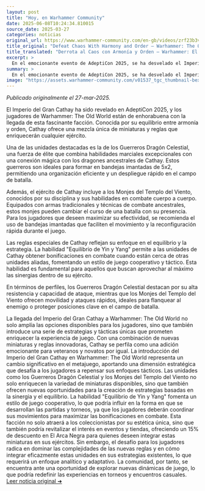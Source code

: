 ```yaml
---
layout: post
title: "Hoy, en Warhammer Community"
date: 2025-06-08T10:24:34.810015
source_date: 2025-03-27
categories: noticias
original_url: https://www.warhammer-community.com/en-gb/videos/zrf23b3v/defeat-chaos-with-harmony-and-order-warhammer-the-old-world-empire-of-grand-cathay-revealed/
title_original: "Defeat Chaos With Harmony and Order – Warhammer: The Old World – Empire of Grand Cathay Revealed - Warhammer Community"
title_translated: "Derrota al Caos con Armonía y Orden – Warhammer: El Viejo Mundo – Imperio del Gran Cathay Revelado"
excerpt: >
  En el emocionante evento de AdeptiCon 2025, se ha desvelado el Imperio del Gran Cathay, una nueva y fascinante faceta del universo de Warhammer: El Viejo Mundo. Este anuncio promete enriquecer la experiencia de los fanáticos con un enfoque en la armonía y el orden para combatir el caos. Los seguidores de Warhammer están invitados a sumergirse en esta revelación que promete nuevas estrategias, personajes y aventuras en el vasto mundo de Grand Cathay. ¡No te pierdas la oportunidad de ser parte de esta emocionante expansión del universo Warhammer!
summary: >
  En el emocionante evento de AdeptiCon 2025, se ha desvelado el Imperio del Gran Cathay, una nueva y fascinante faceta del universo de Warhammer: El Viejo Mundo. Este anuncio promete enriquecer la experiencia de los fanáticos con un enfoque en la armonía y el orden para combatir el caos. Los seguidores de Warhammer están invitados a sumergirse en esta revelación que promete nuevas estrategias, personajes y aventuras en el vasto mundo de Grand Cathay. ¡No te pierdas la oportunidad de ser parte de esta emocionante expansión del universo Warhammer!
image: "https://assets.warhammer-community.com/v01537_tgc_thumbnail-bexgaxkwwz.jpg"
---
```


*Publicado originalmente el 27-mar-2025.*

El Imperio del Gran Cathay ha sido revelado en AdeptiCon 2025, y los jugadores de Warhammer: The Old World están de enhorabuena con la llegada de esta fascinante facción. Conocida por su equilibrio entre armonía y orden, Cathay ofrece una mezcla única de miniaturas y reglas que enriquecerán cualquier ejército.

Una de las unidades destacadas es la de los Guerreros Dragón Celestial, una fuerza de élite que combina habilidades marciales excepcionales con una conexión mágica con los dragones ancestrales de Cathay. Estos guerreros son ideales para formar en bandejas imantadas de 5x2, permitiendo una organización eficiente y un despliegue rápido en el campo de batalla.

Además, el ejército de Cathay incluye a los Monjes del Templo del Viento, conocidos por su disciplina y sus habilidades en combate cuerpo a cuerpo. Equipados con armas tradicionales y técnicas de combate ancestrales, estos monjes pueden cambiar el curso de una batalla con su presencia. Para los jugadores que deseen maximizar su efectividad, se recomienda el uso de bandejas imantadas que faciliten el movimiento y la reconfiguración rápida durante el juego.

Las reglas especiales de Cathay reflejan su enfoque en el equilibrio y la estrategia. La habilidad "Equilibrio de Yin y Yang" permite a las unidades de Cathay obtener bonificaciones en combate cuando están cerca de otras unidades aliadas, fomentando un estilo de juego cooperativo y táctico. Esta habilidad es fundamental para aquellos que buscan aprovechar al máximo las sinergias dentro de su ejército.

En términos de perfiles, los Guerreros Dragón Celestial destacan por su alta resistencia y capacidad de ataque, mientras que los Monjes del Templo del Viento ofrecen movilidad y ataques rápidos, ideales para flanquear al enemigo o proteger posiciones clave en el campo de batalla.

La llegada del Imperio del Gran Cathay a Warhammer: The Old World no solo amplía las opciones disponibles para los jugadores, sino que también introduce una serie de estrategias y tácticas únicas que prometen enriquecer la experiencia de juego. Con una combinación de nuevas miniaturas y reglas innovadoras, Cathay se perfila como una adición emocionante para veteranos y novatos por igual.
La introducción del Imperio del Gran Cathay en Warhammer: The Old World representa un cambio significativo en el metajuego, aportando una dimensión estratégica que desafía a los jugadores a repensar sus enfoques tácticos. Las unidades como los Guerreros Dragón Celestial y los Monjes del Templo del Viento no solo enriquecen la variedad de miniaturas disponibles, sino que también ofrecen nuevas oportunidades para la creación de estrategias basadas en la sinergia y el equilibrio. La habilidad "Equilibrio de Yin y Yang" fomenta un estilo de juego cooperativo, lo que podría influir en la forma en que se desarrollan las partidas y torneos, ya que los jugadores deberán coordinar sus movimientos para maximizar las bonificaciones en combate. Esta facción no solo atraerá a los coleccionistas por su estética única, sino que también podría revitalizar el interés en eventos y tiendas, ofreciendo un 15% de descuento en El Arca Negra para quienes deseen integrar estas miniaturas en sus ejércitos. Sin embargo, el desafío para los jugadores radica en dominar las complejidades de las nuevas reglas y en cómo integrar eficazmente estas unidades en sus estrategias existentes, lo que requerirá un enfoque analítico y adaptativo. La comunidad, por tanto, se encuentra ante una oportunidad de explorar nuevas dinámicas de juego, lo que podría redefinir las experiencias en torneos y encuentros casuales.
[Leer noticia original ➜](https://www.warhammer-community.com/en-gb/videos/zrf23b3v/defeat-chaos-with-harmony-and-order-warhammer-the-old-world-empire-of-grand-cathay-revealed/)

